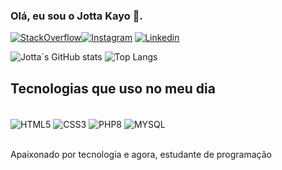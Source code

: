 ### Olá, eu sou o Jotta Kayo 👋.
[![StackOverflow](https://img.shields.io/badge/Stack_Overflow-FE7A16?style=for-the-badge&logo=stack-overflow&logoColor=white)](https://stackoverflow.com/users/22223962/jottaky)[![Instagram](https://img.shields.io/badge/Instagram-E4405F?style=for-the-badge&logo=instagram&logoColor=white)](https://www.instagram.com/j.kayo_/) [![Linkedin](https://img.shields.io/badge/LinkedIn-0077B5?style=for-the-badge&logo=linkedin&logoColor=white)](www.linkedin.com/in/jotta-kayo)

![Jotta´s GitHub stats](https://github-readme-stats.vercel.app/api?username=jottakayo&show_icons=true&theme=radical) ![Top Langs](https://github-readme-stats.vercel.app/api/top-langs/?username=jottakayo&layout=compact)

## Tecnologias que uso no meu dia

<div style="display: inline_block"><br/>
    <img align="center" alt="HTML5" src="https://img.shields.io/badge/HTML5-E34F26?style=for-the-badge&logo=html5&logoColor=white" />
    <img align="center" alt="CSS3" src="https://img.shields.io/badge/CSS3-1572B6?style=for-the-badge&logo=css3&logoColor=white" />
    <img align="center" alt="PHP8" src="https://img.shields.io/badge/PHP-777BB4?style=for-the-badge&logo=php&logoColor=white" />
    <img align="center" alt="MYSQL" src="https://img.shields.io/badge/MySQL-00000F?style=for-the-badge&logo=mysql&logoColor=white" />
    </div><br/>

Apaixonado por tecnologia e agora, estudante de programação
